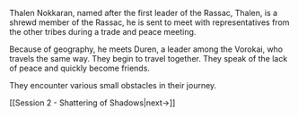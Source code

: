 Thalen Nokkaran, named after the first leader of the Rassac, Thalen, is a shrewd member of the Rassac, he is sent to meet with representatives from the other tribes during a trade and peace meeting. 

Because of geography, he meets Duren, a leader among the Vorokai, who travels the same way. They begin to travel together. They speak of the lack of peace and quickly become friends.

They encounter various small obstacles in their journey.

[[Session 2 - Shattering of Shadows|next->]]